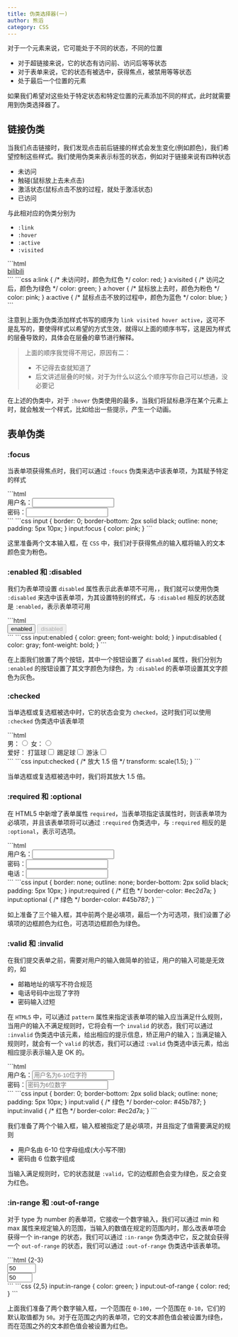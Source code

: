 ```yaml
---
title: 伪类选择器(一)
author: 熊滔
category: CSS
---
```


对于一个元素来说，它可能处于不同的状态，不同的位置

- 对于超链接来说，它的状态有访问前、访问后等等状态
- 对于表单来说，它的状态有被选中，获得焦点，被禁用等等状态
- 处于最后一个位置的元素

如果我们希望对这些处于特定状态和特定位置的元素添加不同的样式，此时就需要用到伪类选择器了。

## 链接伪类

当我们点击链接时，我们发现点击前后链接的样式会发生变化(例如颜色)，我们希望控制这些样式。我们使用伪类来表示标签的状态，例如对于链接来说有四种状态

- 未访问
- 触碰(鼠标放上去未点击)
- 激活状态(鼠标点击不放的过程，就处于激活状态)
- 已访问

与此相对应的伪类分别为

- `:link`
- `:hover`
- `:active`
- `:visited`

<CodeGroup>
<CodeGroupItem title="html" active>
```html
<div>
  <a href="http://www.bilibili.com" target="_blank">bilibili</a>
</div>
```
</CodeGroupItem>

<CodeGroupItem title="css">
```css
a:link {
  /* 未访问时，颜色为红色 */
  color: red;
}
a:visited {
  /* 访问之后，颜色为绿色 */
  color: green;
}
a:hover {
  /* 鼠标放上去时，颜色为粉色 */
  color: pink;
}
a:active {
  /* 鼠标点击不放的过程中，颜色为蓝色 */
  color: blue;
}
```
</CodeGroupItem>
</CodeGroup>

<DisplayBox>
<CSS-Demo-09></CSS-Demo-09>
</DisplayBox>

注意到上面为伪类添加样式书写的顺序为 `link visited hover active`，这可不是乱写的，要使得样式以希望的方式生效，就得以上面的顺序书写，这是因为样式的层叠导致的，具体会在层叠的章节进行解释。

> 上面的顺序我觉得不用记，原因有二：
>
> - 不记得去查就知道了
> - 后文讲述层叠的时候，对于为什么以这么个顺序写你自己可以想通，没必要记

在上述的伪类中，对于 `:hover` 伪类使用的最多，当我们将鼠标悬浮在某个元素上时，就会触发一个样式，比如给出一些提示，产生一个动画。

## 表单伪类

### :focus

当表单项获得焦点时，我们可以通过 `:foucs` 伪类来选中该表单项，为其赋予特定的样式

<CodeGroup>
<CodeGroupItem title="html" active>
```html
<div>
  用户名：<input type="text" /> <br/>
  密码：<input type="password" />
</div>
```
</CodeGroupItem>

<CodeGroupItem title="css">
```css
input {
  border: 0;
  border-bottom: 2px solid black;
  outline: none;
  padding: 5px 10px;
}
input:focus {
  color: pink;
}
```
</CodeGroupItem>
</CodeGroup>

<DisplayBox>
<CSS-Demo-26 />
</DisplayBox>

这里准备两个文本输入框，在 `CSS` 中，我们对于获得焦点的输入框将输入的文本颜色变为粉色。

### :enabled 和 :disabled

我们为表单项设置 `disabled` 属性表示此表单项不可用，，我们就可以使用伪类 `:disabled` 来选中该表单项，为其设置特别的样式，与 `:disabled` 相反的状态就是 `:enabled`，表示表单项可用

<CodeGroup>
<CodeGroupItem title="html" active>
```html
<div>
  <input type="button" value="enabled">
  <input type="button" value="disabled" disabled>
</div>
```
</CodeGroupItem>

<CodeGroupItem title="css">
```css
input:enabled {
  color: green;
  font-weight: bold;
}
input:disabled {
  color: gray;
  font-weight: bold;
}
```
</CodeGroupItem>
</CodeGroup>

<DisplayBox>
<CSS-Demo-27 />
</DisplayBox>

在上面我们放置了两个按钮，其中一个按钮设置了 `disabled` 属性，我们分别为 `:enabled` 的按钮设置了其文字颜色为绿色，为 `:disabled` 的表单项设置其文字颜色为灰色。

### :checked

当单选框或复选框被选中时，它的状态会变为 `checked`，这时我们可以使用 `:checked` 伪类选中该表单项

<CodeGroup>
<CodeGroupItem title="html" active>
```html
<div>
  <div>
    男：<input type="radio" name="gender">
    女：<input type="radio" name="gender">
  </div>
  <div>
    爱好：
    打篮球<input type="checkbox" name="habits" >
    踢足球<input type="checkbox" name="habits" >
    游泳<input type="checkbox" name="habits" >
  </div>
</div>
```
</CodeGroupItem>

<CodeGroupItem title="css">
```css
input:checked {
    /* 放大 1.5 倍 */
    transform: scale(1.5);
}
```
</CodeGroupItem>
</CodeGroup>

<DisplayBox>
<CSS-Demo-28 />
</DisplayBox>

当单选框或复选框被选中时，我们将其放大 1.5 倍。

### :required 和 :optional

在 HTML5 中新增了表单属性 `required`，当表单项指定该属性时，则该表单项为必填项，并且该表单项将可以通过 `:required` 伪类选中，与 `:required` 相反的是 `:optional`，表示可选项。

<CodeGroup>
<CodeGroupItem title="html" active>
```html
<div>
  用户名：<input type="text" required /><br />
  密码：<input type="password" required /><br />
  电话：<input type="tel" />
</div>
```
</CodeGroupItem>

<CodeGroupItem title="css">
```css
input {
  border: none;
  outline: none;
  border-bottom: 2px solid black;
  padding: 5px 10px;
}
input:required {
  /* 红色 */
  border-color: #ec2d7a;
}
input:optional {
  /* 绿色 */
  border-color: #45b787;
}
```
</CodeGroupItem>
</CodeGroup>

<DisplayBox>
<CSS-Demo-32 />
</DisplayBox>

如上准备了三个输入框，其中前两个是必填项，最后一个为可选项，我们设置了必填项的边框颜色为红色，可选项边框颜色为绿色。

### :valid 和 :invalid

在我们提交表单之前，需要对用户的输入做简单的验证，用户的输入可能是无效的，如

- 邮箱地址的填写不符合规范
- 电话号码中出现了字符
- 密码输入过短

在 `HTML5` 中，可以通过 `pattern` 属性来指定该表单项的输入应当满足什么规则，当用户的输入不满足规则时，它将会有一个 `invalid` 的状态，我们可以通过 `:invalid` 伪类选中该元素，给出相应的提示信息，矫正用户的输入；当满足输入规则时，就会有一个 `valid` 的状态，我们可以通过 `:valid` 伪类选中该元素，给出相应提示表示输入是 OK 的。

<CodeGroup>
<CodeGroupItem title="html" active>
```html
<div>
    用户名：<input type="text" 
                  placeholder="用户名为6-10位字符" 
                  required 
                  pattern="^[a-z|A-Z]{6,10}$" /><br />
    密码：<input type="password" 
                placeholder="密码为6位数字" 
                required 
                pattern="^\d{6}" /><br />
</div>
```
</CodeGroupItem>

<CodeGroupItem title="css">
```css
input {
  border: 0;
  border-bottom: 2px solid black;
  outline: none;
  padding: 5px 10px;
}
input:valid {
  /* 绿色 */
  border-color: #45b787;
}
input:invalid {
  /* 红色 */
  border-color: #ec2d7a;
}
```
</CodeGroupItem>
</CodeGroup>

<DisplayBox>
<CSS-Demo-29 />
</DisplayBox>

我们准备了两个个输入框，输入框被指定了是必填项，并且指定了值需要满足的规则

- 用户名由 6-10 位字母组成(大小写不限)
- 密码由 6 位数字组成

当输入满足规则时，它的状态就是 `:valid`，它的边框颜色会变为绿色，反之会变为红色。

### :in-range 和 :out-of-range

对于 type 为 number 的表单项，它接收一个数字输入，我们可以通过 min 和 max 属性来规定输入的范围，当输入的数值在规定的范围内时，那么改表单项会获得一个 in-range 的状态，我们可以通过 `:in-range` 伪类选中它，反之就会获得一个 `out-of-range` 的状态，我们可以通过 `:out-of-range` 伪类选中该表单项。

<CodeGroup>
<CodeGroupItem title="html" active>
```html {2-3}
<div>
  <input type="number" min="0" max="100" value="50" /><br />
  <input type="number" min="0" max="10" value="50" />
</div>
```
</CodeGroupItem>

<CodeGroupItem title="css">
```css {2,5}
input:in-range {
  color: green;
}
input:out-of-range {
  color: red;
}
```
</CodeGroupItem>
</CodeGroup>

<DisplayBox>
<CSS-Demo-33 />
</DisplayBox>

上面我们准备了两个数字输入框，一个范围在 `0-100`，一个范围在 `0-10`，它们的默认取值都为 `50`。对于在范围之内的表单项，它的文本颜色值会被设置为绿色，而在范围之外的文本颜色值会被设置为红色。

